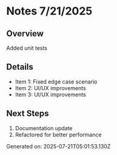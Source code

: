 # Notes 7/21/2025

## Overview
Added unit tests

## Details
- Item 1: Fixed edge case scenario
- Item 2: UI/UX improvements
- Item 3: UI/UX improvements

## Next Steps
1. Documentation update
2. Refactored for better performance

Generated on: 2025-07-21T05:01:53.130Z
